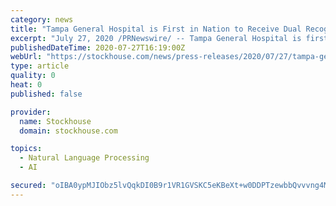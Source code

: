```yaml
---
category: news
title: "Tampa General Hospital is First in Nation to Receive Dual Recognition for Key Maternal Health Programs"
excerpt: "July 27, 2020 /PRNewswire/ -- Tampa General Hospital is first in the nation to receive dual recognition for two key maternal health ... Women should have a voice and be able to share in the decision-making at delivery and that's why we have worked so ..."
publishedDateTime: 2020-07-27T16:19:00Z
webUrl: "https://stockhouse.com/news/press-releases/2020/07/27/tampa-general-hospital-is-first-in-nation-to-receive-dual-recognition-for-key"
type: article
quality: 0
heat: 0
published: false

provider:
  name: Stockhouse
  domain: stockhouse.com

topics:
  - Natural Language Processing
  - AI

secured: "oIBA0ypMJIObz5lvQqkDI0B9r1VR1GVSKC5eKBeXt+w0DDPTzewbbQvvvng4M8m0uXxmSjrHGo54Wbi+h1exrsOlJklE87zXHGLfgJfNKAx941nOSl3fzqFFMtWvEuXLjvEo63jMd4KqvX33zpfiOGkbE8JEXzJpQGvFbywSwnAH2gX1phE0OfC8lIRJHDdjQc7FHpIMuIoMKuS0J56Kb/XPTb6AJTwvvO3eafOo8sVljpE8iGI/395261nlakqfGDaBmZCbGVEDaXsK93S1dPydTyBkkQ8JgA63+Q4U3fERguIyGpuQJvtnF+kevEW3Kdhev5pyU/pjIu4FGa8c8A==;M+x/0BtDNdu4EPOG5AwhRg=="
---
```


